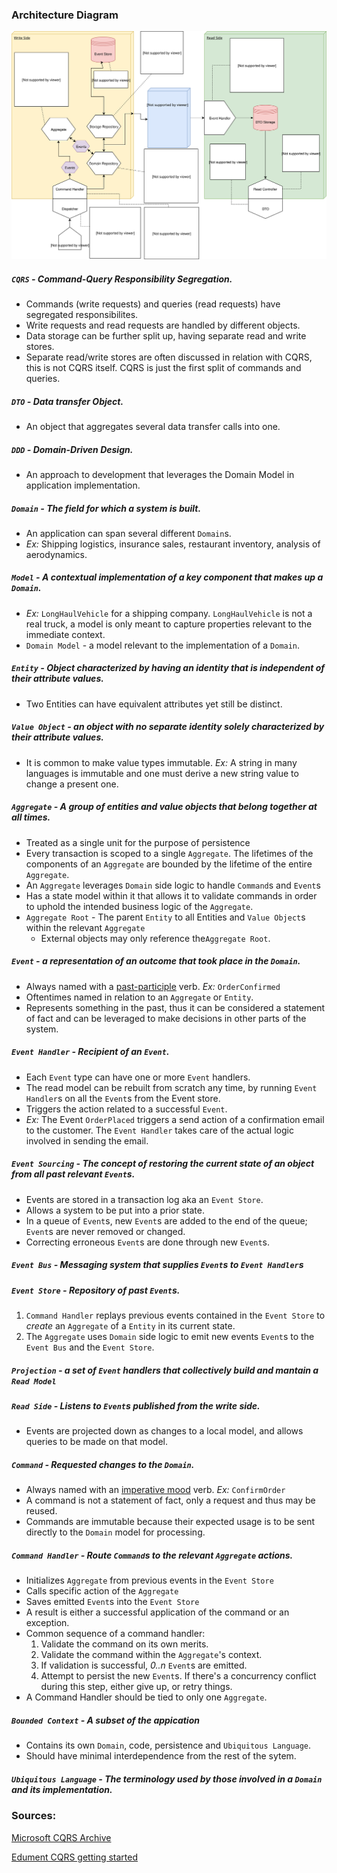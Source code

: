 ### Architecture Diagram
<a href="cqrs_architecture_diagram.svg?sanitize=true" rel="cqrs diagram">![Diagram](cqrs_architecture_diagram.svg)</a>

##### `CQRS` - Command-Query Responsibility Segregation.

*  Commands (write requests) and queries (read requests) have segregated responsibilites. 
* Write requests and read requests are handled by different objects.
* Data storage can be further split up, having separate read and write stores.
* Separate read/write stores are often discussed in relation with CQRS, this is not CQRS itself. CQRS is just the first split of commands and queries.

##### `DTO` - Data transfer Object.

* An object that aggregates several data transfer calls into one.

##### `DDD` - Domain-Driven Design.

* An approach to development that leverages the Domain Model in application implementation.

##### `Domain` - The field for which a system is built.

* An application can span several different `Domain`s.
* _Ex:_ Shipping logistics, insurance sales, restaurant inventory, analysis of aerodynamics.

##### `Model` - A contextual implementation of a key component that makes up a `Domain`.

* _Ex:_ `LongHaulVehicle` for a shipping company. `LongHaulVehicle` is not a real truck, a model is only meant to capture properties relevant to the immediate context.
* `Domain Model` - a model relevant to the implementation of a `Domain`.

##### `Entity` - Object characterized by having an identity that is independent of their attribute values.

* Two Entities can have equivalent attributes yet still be distinct.

##### `Value Object` - an object with no separate identity solely characterized by their attribute values.

* It is common to make value types immutable. _Ex:_ A string in many languages is immutable and one must derive a new string value to change a present one.

##### `Aggregate` - A group of entities and value objects that belong together at all times.

* Treated as a single unit for the purpose of persistence
* Every transaction is scoped to a single `Aggregate`. The lifetimes of the components of an `Aggregate` are bounded by the lifetime of the entire `Aggregate`.
* An `Aggregate` leverages `Domain` side logic to handle `Command`s and `Event`s
* Has a state model within it that allows it to validate commands in order to uphold the intended business logic of the `Aggregate`.
* `Aggregate Root` - The parent `Entity` to all Entities and `Value Object`s within the relevant `Aggregate`
	* External objects may only reference the`Aggregate Root`.

##### `Event` - a representation of an outcome that took place in the `Domain`.

* Always named with a [past-participle](https://en.wikipedia.org/wiki/Participle#Forms) verb. _Ex:_ `OrderConfirmed`
* Oftentimes named in relation to an `Aggregate` or `Entity`.
* Represents something in the past, thus it can be considered a statement of fact and can be leveraged to make decisions in other parts of the system.

##### `Event Handler` - Recipient of an `Event`.

* Each `Event` type can have one or more `Event` handlers.
* The read model can be rebuilt from scratch any time, by running `Event Handler`s on all the `Event`s from the Event store.
* Triggers the action related to a successful `Event`.
* _Ex:_ The Event `OrderPlaced` triggers a send action of a confirmation email to the customer. The `Event Handler` takes care of the actual logic involved in sending the email.

##### `Event Sourcing` - The concept of restoring the current state of an object from all past relevant `Event`s.

* Events are stored in a transaction log aka an `Event Store`.
* Allows a system to be put into a prior state.
* In a queue of `Event`s, new `Event`s are added to the end of the queue; `Event`s are never removed or changed.
* Correcting erroneous `Event`s are done through new `Event`s.

##### `Event Bus` - Messaging system that supplies `Event`s to `Event Handler`s

##### `Event Store` - Repository of past `Event`s.

1. `Command Handler` replays previous events contained in the `Event Store` to _create_ an `Aggregate` of a `Entity` in its current state.
1. The `Aggregate` uses `Domain` side logic to emit new events `Event`s to the `Event Bus` and the `Event Store`.

##### `Projection` - a set of `Event` handlers that collectively build and mantain a `Read Model`

##### `Read Side` - Listens to `Event`s published from the write side. 

* Events are projected down as changes to a local model, and allows queries to be made on that model.

##### `Command` - Requested changes to the `Domain`.

* Always named with an [imperative mood](https://en.wikipedia.org/wiki/Imperative_mood) verb. _Ex:_ `ConfirmOrder`
* A command is not a statement of fact, only a request and thus may be reused.
* Commands are immutable because their expected usage is to be sent directly to the `Domain` model for processing.

##### `Command Handler` - Route `Command`s to the relevant `Aggregate` actions.

* Initializes `Aggregate` from previous events in the `Event Store`
* Calls specific action of the `Aggregate`
* Saves emitted `Event`s into the `Event Store`
* A result is either a successful application of the command or an exception.
* Common sequence of a command handler:
    1. Validate the command on its own merits.
    2. Validate the command within the `Aggregate`'s context.
    3. If validation is successful, _0..n_ `Event`s are emitted.
    4. Attempt to persist the new `Event`s. If there's a concurrency conflict during this step, either give up, or retry things.
* A Command Handler should be tied to only one `Aggregate`.

##### `Bounded Context` - A subset of the appication

* Contains its own `Domain`, code, persistence and `Ubiquitous Language`.
* Should have minimal interdependence from the rest of the sytem.

##### `Ubiquitous Language` - The terminology used by those involved in a `Domain` and its implementation.


### Sources:
[Microsoft CQRS Archive](https://github.com/MicrosoftArchive/cqrs-journey/wiki/Glossary)

[Edument CQRS getting started](http://www.cqrs.nu/Faq/)
